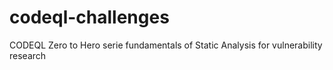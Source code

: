 # codeql-challenges
CODEQL Zero to Hero serie fundamentals of Static Analysis for vulnerability research
